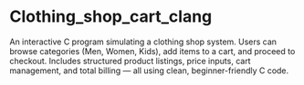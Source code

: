 # Clothing_shop_cart_clang
An interactive C program simulating a clothing shop system. Users can browse categories (Men, Women, Kids), add items to a cart, and proceed to checkout. Includes structured product listings, price inputs, cart management, and total billing — all using clean, beginner-friendly C code.

